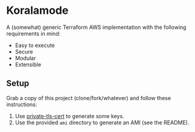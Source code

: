 # Koralamode

A (somewhat) generic Terraform AWS implementation with the following
requirements in mind:

- Easy to execute
- Secure
- Modular
- Extensible


## Setup

Grab a copy of this project (clone/fork/whatever) and follow these instructions:

1. Use [private-tls-cert](https://github.com/hashicorp/terraform-aws-vault/tree/master/modules/private-tls-cert) to generate some keys.
2. Use the provided `ami` directory to generate an AMI (see the README).

